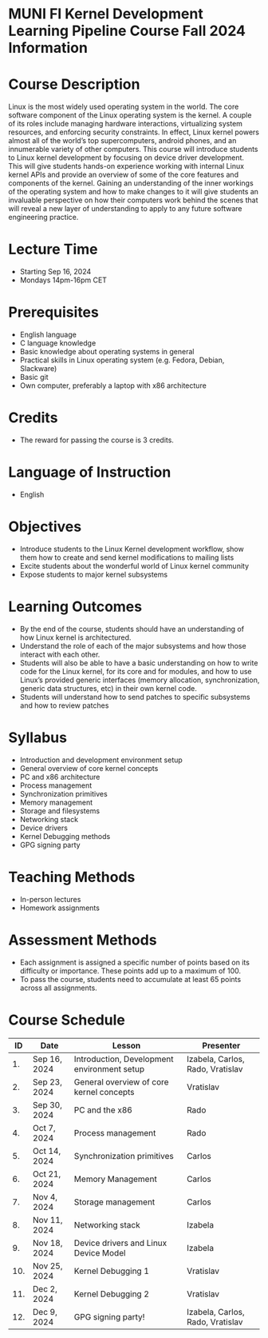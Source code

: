 # MUNI FI Kernel Development Learning Pipeline Course Fall 2024 Information

# Course Description

Linux is the most widely used operating system in the world. The core software component of the Linux operating system is the kernel. A couple of its roles include managing hardware interactions, virtualizing system resources, and enforcing security constraints. In effect, Linux kernel powers almost all of the world’s top supercomputers, android phones, and an innumerable variety of other computers. This course will introduce students to Linux kernel development by focusing on device driver development. This will give students hands-on experience working with internal Linux kernel APIs and provide an overview of some of the core features and components of the kernel. Gaining an understanding of the inner workings of the operating system and how to make changes to it will give students an invaluable perspective on how their computers work behind the scenes that will reveal a new layer of understanding to apply to any future software engineering practice.

# Lecture Time
-   Starting Sep 16, 2024
-   Mondays 14pm-16pm CET

# Prerequisites
-   English language
-   C language knowledge
-   Basic knowledge about operating systems in general
-   Practical skills in Linux operating system (e.g. Fedora, Debian, Slackware)
-   Basic git
-   Own computer, preferably a laptop with x86 architecture

# Credits
-   The reward for passing the course is 3 credits.

# Language of Instruction
-   English

# Objectives
-   Introduce students to the Linux Kernel development workflow, show them how to create and send kernel modifications to mailing lists
-   Excite students about the wonderful world of Linux kernel community
-   Expose students to major kernel subsystems

# Learning Outcomes
-   By the end of the course, students should have an understanding of how Linux kernel is architectured.
-   Understand the role of each of the major subsystems and how those interact with each other.
-   Students will also be able to have a basic understanding on how to write code for the Linux kernel, for its core and for modules, and how to use Linux’s provided generic interfaces (memory allocation, synchronization, generic data structures, etc) in their own kernel code.
-   Students will understand how to send patches to specific subsystems and how to review patches

# Syllabus
-   Introduction and development environment setup
-   General overview of core kernel concepts
-   PC and x86 architecture
-   Process management
-   Synchronization primitives
-   Memory management
-   Storage and filesystems
-   Networking stack
-   Device drivers
-   Kernel Debugging methods
-   GPG signing party

# Teaching Methods
-   In-person lectures
-   Homework assignments

# Assessment Methods
-   Each assignment is assigned a specific number of points based on its difficulty or importance. These points add up to a maximum of 100.
-   To pass the course, students need to accumulate at least 65 points across all assignments.

# Course Schedule

| ID  | Date          | Lesson                                      | Presenter                        |
|-----|---------------|---------------------------------------------|----------------------------------|
| 1.  |  Sep 16, 2024 | Introduction, Development environment setup | Izabela, Carlos, Rado, Vratislav |
| 2.  |  Sep 23, 2024 | General overview of core kernel concepts    | Vratislav                        |
| 3.  |  Sep 30, 2024 | PC and the x86                              | Rado                             |
| 4.  |  Oct 7, 2024  | Process management                          | Rado                             |
| 5.  |  Oct 14, 2024 | Synchronization primitives                  | Carlos                           |
| 6.  |  Oct 21, 2024 | Memory Management                           | Carlos                           |
| 7.  |  Nov 4, 2024  | Storage management                          | Carlos                           |
| 8.  |  Nov 11, 2024 | Networking stack                            | Izabela                          |
| 9.  |  Nov 18, 2024 | Device drivers and Linux Device Model       | Izabela                          |
| 10. |  Nov 25, 2024 | Kernel Debugging 1                          | Vratislav                        |
| 11. |  Dec 2, 2024  | Kernel Debugging 2                          | Vratislav                        |
| 12. |  Dec 9, 2024  | GPG signing party!                          | Izabela, Carlos, Rado, Vratislav |
